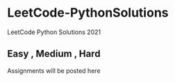 # LeetCode-PythonSolutions
LeetCode Python Solutions 2021



## Easy , Medium , Hard 
Assignments will be posted here
